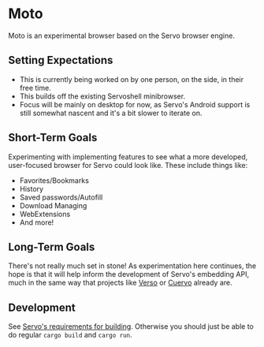 # Moto

Moto is an experimental browser based on the Servo browser engine.

## Setting Expectations

- This is currently being worked on by one person, on the side, in their free time.
- This builds off the existing Servoshell minibrowser.
- Focus will be mainly on desktop for now, as Servo's Android support is still somewhat nascent and it's a bit slower to iterate on.

## Short-Term Goals

Experimenting with implementing features to see what a more developed, user-focused browser for Servo could look like. These include things like:

- Favorites/Bookmarks
- History
- Saved passwords/Autofill
- Download Managing
- WebExtensions
- And more!

## Long-Term Goals

There's not really much set in stone! As experimentation here continues, the hope is that it will help inform the development of Servo's embedding API, much in the same way that projects like [Verso](https://github.com/versotile-org/verso) or [Cuervo](https://github.com/mcclure/cuervo) already are.

## Development

See [Servo's requirements for building](https://book.servo.org/hacking/setting-up-your-environment.html). Otherwise you should just be able to do regular `cargo build` and `cargo run`.
